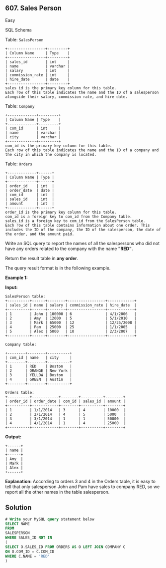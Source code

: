 ## 607\. Sales Person

Easy

SQL Schema

Table: `SalesPerson`

    +-----------------+---------+
    | Column Name     | Type    |
    +-----------------+---------+
    | sales_id        | int     |
    | name            | varchar |
    | salary          | int     |
    | commission_rate | int     |
    | hire_date       | date    |
    +-----------------+---------+
    sales_id is the primary key column for this table.
    Each row of this table indicates the name and the ID of a salesperson alongside their salary, commission rate, and hire date. 

Table: `Company`

    +-------------+---------+
    | Column Name | Type    |
    +-------------+---------+
    | com_id      | int     |
    | name        | varchar |
    | city        | varchar |
    +-------------+---------+
    com_id is the primary key column for this table.
    Each row of this table indicates the name and the ID of a company and the city in which the company is located. 

Table: `Orders`

    +-------------+------+
    | Column Name | Type |
    +-------------+------+
    | order_id    | int  |
    | order_date  | date |
    | com_id      | int  |
    | sales_id    | int  |
    | amount      | int  |
    +-------------+------+
    order_id is the primary key column for this table.
    com_id is a foreign key to com_id from the Company table.
    sales_id is a foreign key to com_id from the SalesPerson table.
    Each row of this table contains information about one order. This includes the ID of the company, the ID of the salesperson, the date of the order, and the amount paid. 

Write an SQL query to report the names of all the salespersons who did not have any orders related to the company with the name **"RED"**.

Return the result table in **any order**.

The query result format is in the following example.

**Example 1:**

**Input:**

    SalesPerson table:
    +----------+------+--------+-----------------+------------+
    | sales_id | name | salary | commission_rate | hire_date  |
    +----------+------+--------+-----------------+------------+
    | 1        | John | 100000 | 6               | 4/1/2006   |
    | 2        | Amy  | 12000  | 5               | 5/1/2010   |
    | 3        | Mark | 65000  | 12              | 12/25/2008 |
    | 4        | Pam  | 25000  | 25              | 1/1/2005   |
    | 5        | Alex | 5000   | 10              | 2/3/2007   |
    +----------+------+--------+-----------------+------------+

    Company table:

    +--------+--------+----------+
    | com_id | name   | city     |
    +--------+--------+----------+
    | 1      | RED    | Boston   |
    | 2      | ORANGE | New York |
    | 3      | YELLOW | Boston   |
    | 4      | GREEN  | Austin   |
    +--------+--------+----------+
    
    Orders table:
    +----------+------------+--------+----------+--------+
    | order_id | order_date | com_id | sales_id | amount |
    +----------+------------+--------+----------+--------+
    | 1        | 1/1/2014   | 3      | 4        | 10000  |
    | 2        | 2/1/2014   | 4      | 5        | 5000   |
    | 3        | 3/1/2014   | 1      | 1        | 50000  |
    | 4        | 4/1/2014   | 1      | 4        | 25000  |
    +----------+------------+--------+----------+--------+

**Output:**

    +------+
    | name |
    +------+
    | Amy  |
    | Mark |
    | Alex |
    +------+

**Explanation:** According to orders 3 and 4 in the Orders table,
it is easy to tell that only salesperson John and Pam have sales to company RED, so we report all the other names in the table salesperson.

## Solution

```sql
# Write your MySQL query statement below
SELECT NAME 
FROM
SALESPERSON 
WHERE SALES_ID NOT IN 
(
SELECT O.SALES_ID FROM ORDERS AS O LEFT JOIN COMPANY C
ON O.COM_ID = C.COM_ID 
WHERE C.NAME = 'RED'
)
```